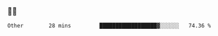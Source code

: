 ### 👨‍💻

<!--START_SECTION:waka-->

```text
Other        28 mins         ██████████████████▓░░░░░░   74.36 %
```

<!--END_SECTION:waka-->
